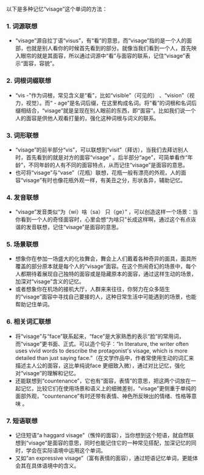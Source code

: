 以下是多种记忆“visage”这个单词的方法：

### 1. 词源联想
 - “visage”源自拉丁语“visus”，有“看”的意思，而“visage”指的是一个人的面部，也就是别人看你的时候首先看到的部分。就像当我们看到一个人，首先映入眼帘的就是其面容，所以通过词源中“看”与面容的联系，记住“visage”表示“面容，容貌”。

### 2. 词根词缀联想
 - “vis -”作为词根，常见含义是“看”，比如“visible”（可见的） 、“vision”（视力，视觉）。而“ - age”是名词后缀，在这里构成名词。将“看”的词根和名词后缀相结合，“visage”就是呈现在别人眼前的东西，即“面容”。比如我们说一个人的面容是供他人观看打量的，强化这种词根与词义的联系。

### 3. 词形联想
 - “visage”的前半部分“vis”，可以联想到“visit”（拜访），当我们去拜访别人时，首先看到的就是对方的面容“visage” 。后半部分“age”，可简单看作“年龄”，不同年龄的人有不同的面容特点，从而记住“visage”是面容的意思。
 - 也可将“visage”与“vase”（花瓶）联想，花瓶一般有漂亮的外观，人的面容“visage”有时也像花瓶外观一样，有美丑之分，形状各异，辅助记忆。

### 4. 发音联想
 - “visage”发音类似“为（wi）啥（sa） 只（ge）” ，可以创造这样一个场景：当你看到一个人的奇怪面容时，心里会想“为啥只”长成这样啊，通过这个有点诙谐的发音联想，记住“visage”是面容的意思。

### 5. 场景联想
 - 想象你在参加一场盛大的化妆舞会，舞会上人们戴着各种奇异的面具，面具所覆盖的部分原本就是每个人的“visage”面容。在这个热闹奇幻的场景中，每个人都期待着展现自己独特的面容或是隐藏原本的面容，通过这样生动的场景，加深对“visage”含义的记忆。
 - 或者想象你在机场的接机大厅，人群来来往往，你努力在众多陌生的“visage”面容中寻找自己要接的人，这种日常生活中可能遇到的场景，也能帮助记住单词。

### 6. 相关词汇联想
 - 将“visage”与“face”联系起来，“face”是大家熟悉的表示“脸”的常用词，而“visage”更书面、正式。可以造个句子：“In literature, the writer often uses vivid words to describe the protagonist's visage, which is more detailed than just saying face.”（在文学作品中，作者常使用生动的词汇来描述主人公的面容，这比单纯说face 更细致入微），通过对比记忆，强化对“visage”的理解和记忆。
 - 还能联想到“countenance”，它也有“面容，表情”的意思，把这两个词放在一起记忆，比较它们在使用场景和语义上的细微差别，“visage”更侧重于单纯的面部外观，“countenance”有时还带有表情、神色所反映出的情绪、性格等意味 。

### 7. 短语联想
 - 记住短语“a haggard visage”（憔悴的面容），当你想到这个短语，就自然联想到“visage”是面容的意思，同时也能记住它的一种常见搭配，加深记忆的同时，学会在实际语境中运用这个单词。
 - 又如“an expressive visage”（富有表情的面容），通过短语记忆单词，更能体会其在具体语境中的含义。 